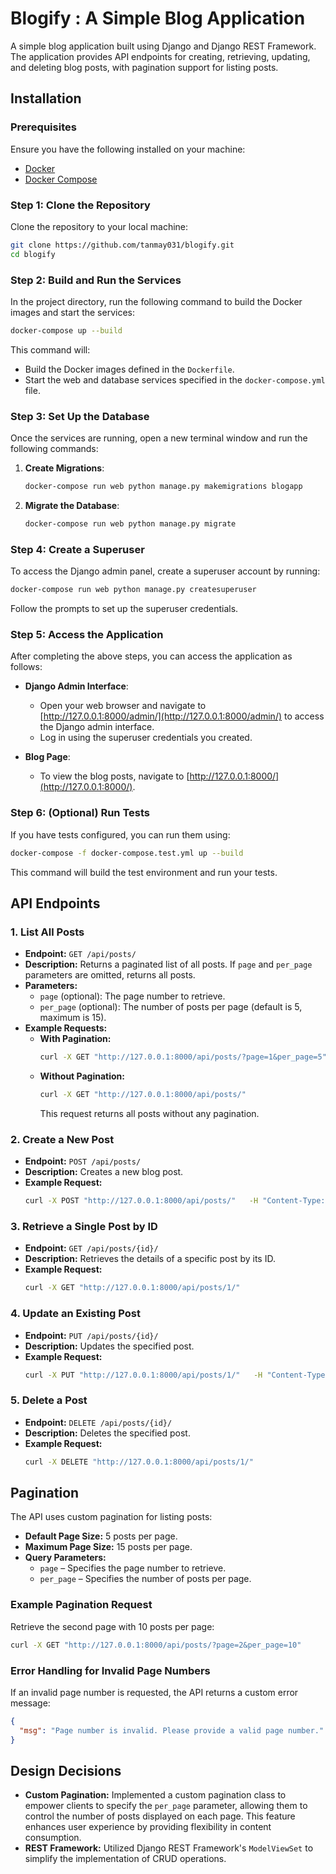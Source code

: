 
# Blogify : A Simple Blog Application

A simple blog application built using Django and Django REST Framework. The application provides API endpoints for creating, retrieving, updating, and deleting blog posts, with pagination support for listing posts.


## Installation
### Prerequisites

Ensure you have the following installed on your machine:
- [Docker](https://www.docker.com/get-started)
- [Docker Compose](https://docs.docker.com/compose/)

### Step 1: Clone the Repository

Clone the repository to your local machine:

```bash
git clone https://github.com/tanmay031/blogify.git
cd blogify
```

### Step 2: Build and Run the Services

In the project directory, run the following command to build the Docker images and start the services:

```bash
docker-compose up --build
```

This command will:
- Build the Docker images defined in the `Dockerfile`.
- Start the web and database services specified in the `docker-compose.yml` file.

### Step 3: Set Up the Database

Once the services are running, open a new terminal window and run the following commands:

1. **Create Migrations**:
   ```bash
   docker-compose run web python manage.py makemigrations blogapp
   ```

2. **Migrate the Database**:
   ```bash
   docker-compose run web python manage.py migrate
   ```

### Step 4: Create a Superuser

To access the Django admin panel, create a superuser account by running:

```bash
docker-compose run web python manage.py createsuperuser
```

Follow the prompts to set up the superuser credentials.

### Step 5: Access the Application


After completing the above steps, you can access the application as follows:

- **Django Admin Interface**: 
  - Open your web browser and navigate to [http://127.0.0.1:8000/admin/](http://127.0.0.1:8000/admin/) to access the Django admin interface.
  - Log in using the superuser credentials you created.

- **Blog Page**: 
  - To view the blog posts, navigate to [http://127.0.0.1:8000/](http://127.0.0.1:8000/).


### Step 6: (Optional) Run Tests

If you have tests configured, you can run them using:

```bash
docker-compose -f docker-compose.test.yml up --build
```

This command will build the test environment and run your tests.

## API Endpoints

### 1. List All Posts
- **Endpoint:** `GET /api/posts/`
- **Description:** Returns a paginated list of all posts. If `page` and `per_page` parameters are omitted, returns all posts.
- **Parameters:**
  - `page` (optional): The page number to retrieve.
  - `per_page` (optional): The number of posts per page (default is 5, maximum is 15).
- **Example Requests:**
  - **With Pagination:**
    ```bash
    curl -X GET "http://127.0.0.1:8000/api/posts/?page=1&per_page=5"
    ```
  - **Without Pagination:**
    ```bash
    curl -X GET "http://127.0.0.1:8000/api/posts/"
    ```
    This request returns all posts without any pagination.


### 2. Create a New Post
- **Endpoint:** `POST /api/posts/`
- **Description:** Creates a new blog post.
- **Example Request:**
  ```bash
  curl -X POST "http://127.0.0.1:8000/api/posts/"   -H "Content-Type: application/json"   -d '{"title": "Sample Post", "content": "This is a sample blog post."}'
  ```

### 3. Retrieve a Single Post by ID
- **Endpoint:** `GET /api/posts/{id}/`
- **Description:** Retrieves the details of a specific post by its ID.
- **Example Request:**
  ```bash
  curl -X GET "http://127.0.0.1:8000/api/posts/1/"
  ```

### 4. Update an Existing Post
- **Endpoint:** `PUT /api/posts/{id}/`
- **Description:** Updates the specified post.
- **Example Request:**
  ```bash
  curl -X PUT "http://127.0.0.1:8000/api/posts/1/"   -H "Content-Type: application/json"   -d '{"title": "Updated Post", "content": "Updated content for the blog post."}'
  ```

### 5. Delete a Post
- **Endpoint:** `DELETE /api/posts/{id}/`
- **Description:** Deletes the specified post.
- **Example Request:**
  ```bash
  curl -X DELETE "http://127.0.0.1:8000/api/posts/1/"
  ```

## Pagination
The API uses custom pagination for listing posts:
- **Default Page Size:** 5 posts per page.
- **Maximum Page Size:** 15 posts per page.
- **Query Parameters:** 
  - `page` – Specifies the page number to retrieve.
  - `per_page` – Specifies the number of posts per page.

### Example Pagination Request
Retrieve the second page with 10 posts per page:
```bash
curl -X GET "http://127.0.0.1:8000/api/posts/?page=2&per_page=10"
```

### Error Handling for Invalid Page Numbers
If an invalid page number is requested, the API returns a custom error message:
```json
{
  "msg": "Page number is invalid. Please provide a valid page number."
}
```

## Design Decisions
- **Custom Pagination:** Implemented a custom pagination class to empower clients to specify the `per_page` parameter, allowing them to control the number of posts displayed on each page. This feature enhances user experience by providing flexibility in content consumption.
- **REST Framework:** Utilized Django REST Framework's `ModelViewSet` to simplify the implementation of CRUD operations.

